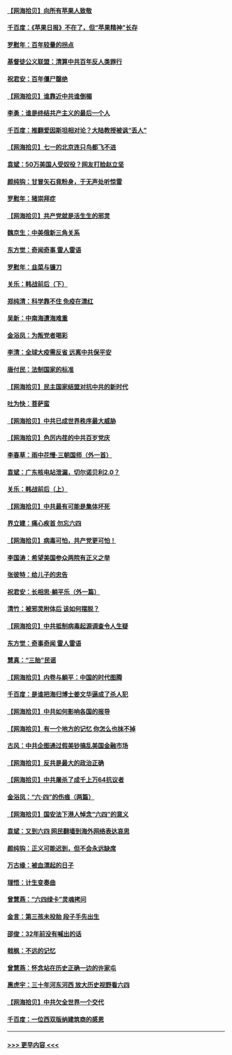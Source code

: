 #### [【网海拾贝】向所有苹果人致敬](../pages/nsc993/n13046795.md?t=06260801) 
#### [千百度：《苹果日报》不在了，但“苹果精神”长存](../pages/nsc993/n13046703.md?t=06260801) 
#### [罗慰年：百年较量的拐点](../pages/nsc993/n13046542.md?t=06260801) 
#### [基督徒公义联盟：清算中共百年反人类罪行](../pages/nsc993/n13046499.md?t=06260801) 
#### [祝君安：百年僵尸罄绝](../pages/nsc993/n13045595.md?t=06260801) 
#### [【网海拾贝】谁靠近中共谁倒楣](../pages/nsc993/n13044667.md?t=06260801) 
#### [李勇：谁是终结共产主义的最后一个人](../pages/nsc993/n13044397.md?t=06260801) 
#### [千百度：推翻爱因斯坦相对论？大陆教授被讽“丢人”](../pages/nsc993/n13043908.md?t=06260801) 
#### [【网海拾贝】七一的北京连只鸟都飞不进](../pages/nsc993/n13041377.md?t=06260801) 
#### [袁斌：50万美国人受奴役？网友打脸赵立坚](../pages/nsc993/n13041330.md?t=06260801) 
#### [颜纯钩：甘冒矢石竟粉身，于无声处听惊雷](../pages/nsc993/n13041140.md?t=06260801) 
#### [罗慰年：猪崇拜症](../pages/nsc993/n13041071.md?t=06260801) 
#### [【网海拾贝】共产党就是活生生的邪灵](../pages/nsc993/n13036627.md?t=06260801) 
#### [魏京生：中美俄新三角关系](../pages/nsc993/n13035986.md?t=06260801) 
#### [东方觉：奇闻奇事 雷人雷语](../pages/nsc993/n13035878.md?t=06260801) 
#### [罗慰年：韭菜与镰刀](../pages/nsc993/n13034374.md?t=06260801) 
#### [关乐：韩战前后（下）](../pages/nsc993/n13034113.md?t=06260801) 
#### [郑纯清：科学靠不住 免疫在漂红](../pages/nsc993/n13034093.md?t=06260801) 
#### [吴新：中南海遭海难重](../pages/nsc993/n13034084.md?t=06260801) 
#### [金浴凤：为叛党者喝彩](../pages/nsc993/n13034058.md?t=06260801) 
#### [李清：全球大疫需反省 远离中共保平安](../pages/nsc993/n13033784.md?t=06260801) 
#### [唐付民：法制国家的标准](../pages/nsc993/n13032944.md?t=06260801) 
#### [【网海拾贝】民主国家结盟对抗中共的新时代](../pages/nsc993/n13031717.md?t=06260801) 
#### [吐为快：菩萨蛮](../pages/nsc993/n13030033.md?t=06260801) 
#### [【网海拾贝】中共已成世界秩序最大威胁](../pages/nsc993/n13028138.md?t=06260801) 
#### [【网海拾贝】色厉内荏的中共百岁党庆](../pages/nsc993/n13025582.md?t=06260801) 
#### [李春草：雨中花慢‧三朝国师（外一首）](../pages/nsc993/n13025567.md?t=06260801) 
#### [袁斌：广东核电站泄漏，切尔诺贝利2.0？](../pages/nsc993/n13025475.md?t=06260801) 
#### [关乐：韩战前后（上）](../pages/nsc993/n13025387.md?t=06260801) 
#### [【网海拾贝】中共最有可能是集体坏死](../pages/nsc993/n13023101.md?t=06260801) 
#### [界立建：痛心疾首 勿忘六四](../pages/nsc993/n13022339.md?t=06260801) 
#### [【网海拾贝】病毒可怕，共产党更可怕！](../pages/nsc993/n13020728.md?t=06260801) 
#### [李国涛：希望美国参众两院有正义之举](../pages/nsc993/n13020674.md?t=06260801) 
#### [张彼特：给儿子的忠告](../pages/nsc993/n13018934.md?t=06260801) 
#### [祝君安：长相思‧躺平乐（外一篇）](../pages/nsc993/n13018923.md?t=06260801) 
#### [清竹：被邪灵附体后 该如何摆脱？](../pages/nsc993/n13018877.md?t=06260801) 
#### [【网海拾贝】中共抵制病毒起源调查令人生疑](../pages/nsc993/n13017785.md?t=06260801) 
#### [东方觉：奇事奇闻 雷人雷语](../pages/nsc993/n13017577.md?t=06260801) 
#### [慧真：“三胎”民谣](../pages/nsc993/n13017394.md?t=06260801) 
#### [【网海拾贝】内卷与躺平：中国的时代图腾](../pages/nsc993/n13016128.md?t=06260801) 
#### [千百度：是谁把海归博士姜文华逼成了杀人犯](../pages/nsc993/n13015218.md?t=06260801) 
#### [【网海拾贝】中共如何影响各国的报导](../pages/nsc993/n13012599.md?t=06260801) 
#### [【网海拾贝】有一个地方的记忆 你怎么也抹不掉](../pages/nsc993/n13009802.md?t=06260801) 
#### [古风：中共企图通过假美钞搞乱美国金融市场](../pages/nsc993/n13009626.md?t=06260801) 
#### [【网海拾贝】反共是最大的政治正确](../pages/nsc993/n13007051.md?t=06260801) 
#### [【网海拾贝】中共屠杀了成千上万64抗议者](../pages/nsc993/n13002713.md?t=06260801) 
#### [金浴凤：“六·四”的伤痕（两篇）](../pages/nsc993/n13001719.md?t=06260801) 
#### [【网海拾贝】国安法下港人悼念“六四”的意义](../pages/nsc993/n13001039.md?t=06260801) 
#### [袁斌：又到六四 网民翻墙到海外网络表达哀思](../pages/nsc993/n13000995.md?t=06260801) 
#### [颜纯钩：正义可能迟到，但不会永远缺席](../pages/nsc993/n13000920.md?t=06260801) 
#### [万古缘：被血漂起的日子](../pages/nsc993/n13000914.md?t=06260801) 
#### [理悟：计生变奏曲](../pages/nsc993/n13000414.md?t=06260801) 
#### [曾慧燕：“六四绿卡”灵魂拷问](../pages/nsc993/n13000277.md?t=06260801) 
#### [金言：第三孩未投胎 段子手先出生](../pages/nsc993/n13000215.md?t=06260801) 
#### [邵俊：32年前没有喊出的话](../pages/nsc993/n13000181.md?t=06260801) 
#### [戟枫：不远的记忆](../pages/nsc993/n13000121.md?t=06260801) 
#### [曾慧燕：怀念站在历史正确一边的许家屯](../pages/nsc993/n13000073.md?t=06260801) 
#### [惠虎宇：三十年河东河西 放大历史视野看六四](../pages/nsc993/n13000018.md?t=06260801) 
#### [【网海拾贝】中共欠全世界一个交代](../pages/nsc993/n12998706.md?t=06260801) 
#### [千百度：一位西双版纳建筑商的感恩](../pages/nsc993/n12998487.md?t=06260801) 

----
#### [ >>> 更早内容 <<< ](../indexes/nsc993-earlier.md)
